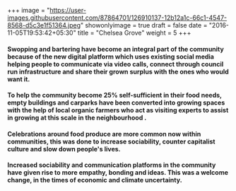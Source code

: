 +++
image = "https://user-images.githubusercontent.com/87864701/126910137-12b12a1c-66c1-4547-8568-d5c3e1f51364.jpeg"
showonlyimage = true
draft = false
date = "2016-11-05T19:53:42+05:30"
title = "Chelsea Grove"
weight = 5
+++

<!-- ![alt text][logo]

[logo]: https://user-images.githubusercontent.com/87864701/127719566-d0141a2d-afdb-41a0-8af6-075d027b9caa.png "Chelsea Grove" -->

#### Swopping and bartering have become an integral part of the community because of the new digital platform which uses existing social media helping people to communicate via video calls, connect through council run infrastructure and share their grown surplus with the ones who would want it.
#### To help the community become 25% self-sufficient in their food needs, empty buildings and carparks have been converted into growing spaces with the help of local organic farmers who act as visiting experts to assist in growing at this scale in the neighbourhood .
#### Celebrations around food produce are more common now within communities, this was done to increase sociability, counter capitalist culture and slow down people's lives.
#### Increased sociability and communication platforms in the community have given rise to more empathy, bonding and ideas. This was a welcome change, in the times of economic and climate uncertainty.
